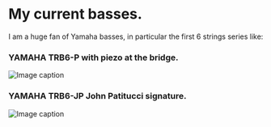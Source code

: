# My current basses.

I am a huge fan of Yamaha basses, in particular the first 6 strings series like:

### YAMAHA TRB6-P with piezo at the bridge.
![Image caption](/website/assets/yamaha-trb-6P.webp)

### YAMAHA TRB6-JP John Patitucci signature.
![Image caption](/website/assets/yamaha-trb-JP.jpg)